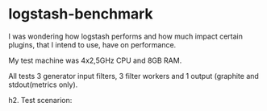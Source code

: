 logstash-benchmark
==================

I was wondering how logstash performs and how much impact certain plugins, that I intend to use, have on performance.

My test machine was 4x2,5GHz CPU and 8GB RAM.

All tests 3 generator input filters, 3 filter workers and 1 output (graphite and stdout(metrics only).

h2. Test scenarion:
